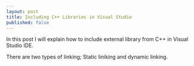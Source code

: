 ```yaml
---
layout: post
title: Including C++ Libraries in Visual Studio
published: false
---
```


In this post I will explain how to include external library from C++ in Visual Studio IDE.

There are two types of linking; Static liniking and dynamic linking.


